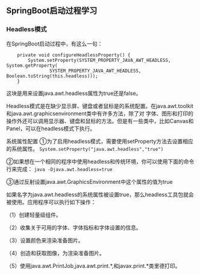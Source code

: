 ## SpringBoot启动过程学习

### Headless模式
在SpringBoot启动过程中，有这么一句：
```
    private void configureHeadlessProperty() {
        System.setProperty(SYSTEM_PROPERTY_JAVA_AWT_HEADLESS, System.getProperty(
                SYSTEM_PROPERTY_JAVA_AWT_HEADLESS, Boolean.toString(this.headless)));
    }
```
这块是用来设置java.awt.headless属性为true还是false。

Headless模式是在缺少显示屏、键盘或者鼠标是的系统配置。在java.awt.toolkit和java.awt.graphicsenvironment类中有许多方法，除了对
字体、图形和打印的操作外还可以调用显示器、键盘和鼠标的方法。但是有一些类中，比如Canvas和Panel，可以在headless模式下执行。

系统属性配置
①为了启用headless模式，需要使用setProperty方法去设置相应的系统属性。
```System.setProperty("java.awt.headless","true")```

②如果想在一个相同的程序中使用headless和传统环境，你可以使用下面的命令行来完成：
```java -Djava.awt.headless=true```

③通过反射设置java.awt.GraphicsEnvironment中这个属性的值为true

如果名字为java.awt.headless的系统属性被设置true，那么headless工具包就会被使用。应用程序可以执行如下操作：

（1）创建轻量级组件。

（2）收集关于可用的字体、字体指标和字体设置的信息。

（3）设置颜色来渲染准备图片。

（4）创造和获取图像，为渲染准备图片。

（5）使用java.awt.PrintJob,java.awt.print.*,和javax.print.*类里德打印。
